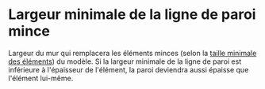Largeur minimale de la ligne de paroi mince
====

Largeur du mur qui remplacera les éléments minces (selon la [taille minimale des éléments](min_feature_size.md)) du modèle. Si la largeur minimale de la ligne de paroi est inférieure à l'épaisseur de l'élément, la paroi deviendra aussi épaisse que l'élément lui-même.
